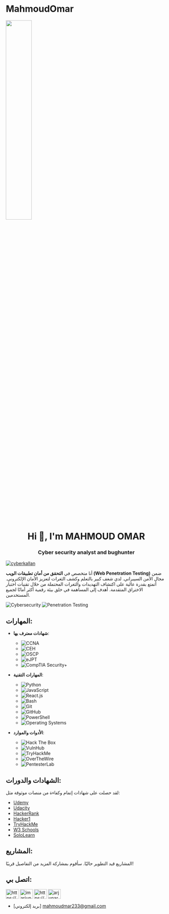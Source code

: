 # MahmoudOmar
<img align="center" width="40%" src="https://img.itch.zone/aW1hZ2UvMTMyNzA1LzYwOTIyMy5naWY=/original/aiPnrv.gif">
<h1 align="center">Hi 👋, I'm MAHMOUD OMAR</h1>

<h3 align="center">Cyber security analyst and bughunter</h3>
<p align="left"> <a href="https://github.com/ryo-ma/github-profile-trophy"><img src="https://github-profile-trophy.vercel.app/?username=cyberkallan" alt="cyberkallan" /></a> </p>


أنا متخصص في **التحقق من أمان تطبيقات الويب (Web Penetration Testing)** ضمن مجال الأمن السيبراني. لدي شغف كبير بالتعلم وكشف الثغرات لتعزيز الأمان الإلكتروني. أتمتع بقدرة عالية على اكتشاف التهديدات والثغرات المحتملة من خلال تقنيات اختبار الاختراق المتقدمة. أهدف إلى المساهمة في خلق بيئة رقمية أكثر أمانًا لجميع المستخدمين.

![Cybersecurity](https://img.shields.io/badge/Cybersecurity-%E2%9C%94-brightgreen)
![Penetration Testing](https://img.shields.io/badge/Penetration%20Testing-%E2%9C%94-blue)

## المهارات:
- **شهادات معترف بها**:
  - ![CCNA](https://img.shields.io/badge/CCNA-blue)
  - ![CEH](https://img.shields.io/badge/CEH-red)
  - ![OSCP](https://img.shields.io/badge/OSCP-green)
  - ![eJPT](https://img.shields.io/badge/eJPT-orange)
  - ![CompTIA Security+](https://img.shields.io/badge/CompTIA%20Security%2B%2B-yellow)

- **المهارات التقنية**:
  - ![Python](https://img.shields.io/badge/Python-3.8-blue)
  - ![JavaScript](https://img.shields.io/badge/JavaScript-ES6-yellow)
  - ![React.js](https://img.shields.io/badge/React.js-16.8-blue)
  - ![Bash](https://img.shields.io/badge/Bash-%E2%9C%94-green)
  - ![Git](https://img.shields.io/badge/Git-%E2%9C%94-black)
  - ![GitHub](https://img.shields.io/badge/GitHub-%E2%9C%94-gray)
  - ![PowerShell](https://img.shields.io/badge/PowerShell-%E2%9C%94-blue)
  - ![Operating Systems](https://img.shields.io/badge/Operating%20Systems-%E2%9C%94-darkblue)

- **الأدوات والموارد**:
  - ![Hack The Box](https://img.shields.io/badge/Hack%20The%20Box-%E2%9C%94-purple)
  - ![VulnHub](https://img.shields.io/badge/VulnHub-%E2%9C%94-red)
  - ![TryHackMe](https://img.shields.io/badge/TryHackMe-%E2%9C%94-green)
  - ![OverTheWire](https://img.shields.io/badge/OverTheWire-%E2%9C%94-orange)
  - ![PentesterLab](https://img.shields.io/badge/PentesterLab-%E2%9C%94-blue)

## الشهادات والدورات:
لقد حصلت على شهادات إتمام وكفاءة من منصات موثوقة مثل:
- [Udemy](https://www.udemy.com/)
- [Udacity](https://www.udacity.com/)
- [HackerRank](https://www.hackerrank.com/)
- [Hacker1](https://www.hackerone.com/)
- [TryHackMe](https://tryhackme.com/)
- [W3 Schools](https://www.w3schools.com/)
- [SoloLearn](https://www.sololearn.com/)

## المشاريع:
المشاريع قيد التطوير حاليًا. سأقوم بمشاركة المزيد من التفاصيل قريبًا!

## اتصل بي:
<spon> </spon> 
<a href="https://www.linkedin.com/in/mahmoud-omar-8889b62b4/" target="blank"><img align="center" src="https://raw.githubusercontent.com/rahuldkjain/github-profile-readme-generator/master/src/images/icons/Social/linked-in-alt.svg" alt="https://www.linkedin.com/in/mahmoud-omar-8889b62b4/" height="30" width="40" /></a>
<spon> </spon> 
<a href="https://www.instagram.com/mahmoud.omar0/" target="blank"><img align="center" src="https://raw.githubusercontent.com/rahuldkjain/github-profile-readme-generator/master/src/images/icons/Social/instagram.svg" alt="imarjunarz" height="30" width="40" /></a>
<spon> </spon> 
<a href="https://www.youtube.com/@mahmoudomar5780" target="blank"><img align="center" src="https://raw.githubusercontent.com/rahuldkjain/github-profile-readme-generator/master/src/images/icons/Social/youtube.svg" alt="https://www.youtube.com/@mahmoudomar5780" height="30" width="40" /></a>
<spon> </spon> 
<a href="https://twitter.com" target="blank"><img align="center" src="https://raw.githubusercontent.com/rahuldkjain/github-profile-readme-generator/master/src/images/icons/Social/twitter.svg" alt="arjunarz3" height="30" width="40" /></a>


- [بريد إلكتروني] mahmoudmar233@gmail.com

